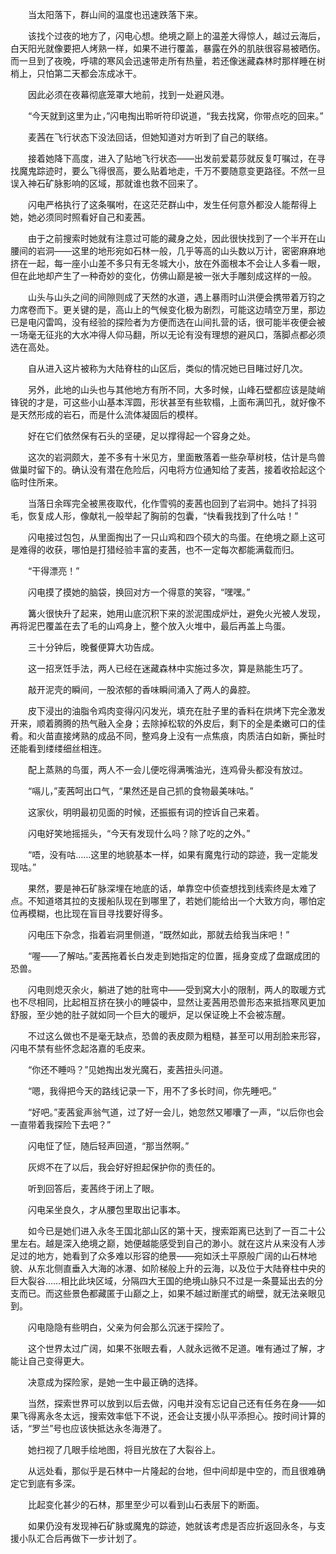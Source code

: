　　当太阳落下，群山间的温度也迅速跌落下来。

　　该找个过夜的地方了，闪电心想。绝境之巅上的温差大得惊人，越过云海后，白天阳光就像要把人烤熟一样，如果不进行覆盖，暴露在外的肌肤很容易被晒伤。而一旦到了夜晚，呼啸的寒风会迅速带走所有热量，若还像迷藏森林时那样睡在树梢上，只怕第二天都会冻成冰干。

　　因此必须在夜幕彻底笼罩大地前，找到一处避风港。

　　“今天就到这里为止，”闪电掏出聆听符印说道，“我去找窝，你带点吃的回来。”

　　麦茜在飞行状态下没法回话，但她知道对方听到了自己的联络。

　　接着她降下高度，进入了贴地飞行状态——出发前爱葛莎就反复叮嘱过，在寻找魔鬼踪迹时，要么飞得很高，要么贴着地走，千万不要随意变更路径。不然一旦误入神石矿脉影响的区域，那就谁也救不回来了。

　　闪电严格执行了这条嘱咐，在这茫茫群山中，发生任何意外都没人能帮得上她，她必须同时照看好自己和麦茜。

　　由于之前搜索时她就有注意过可能的藏身之处，因此很快找到了一个半开在山腰间的岩洞——这里的地形宛如石林一般，几乎等高的山头数以万计，密密麻麻地挤在一起，每一座小山差不多只有无冬城大小，放在外面根本不会让人多看一眼，但在此地却产生了一种奇妙的变化，仿佛山巅是被一张大手雕刻成这样的一般。

　　山头与山头之间的间隙则成了天然的水道，遇上暴雨时山洪便会携带着万钧之力席卷而下。更关键的是，高山上的气候变化极为剧烈，可能这边晴空万里，那边已是电闪雷鸣，没有经验的探险者为方便而选在山间扎营的话，很可能半夜便会被一场毫无征兆的大水冲得人仰马翻，所以无论有没有理想的避风口，落脚点都必须选在高处。

　　自从进入这片被称为大陆脊柱的山区后，类似的情况她已目睹过好几次。

　　另外，此地的山头也与其他地方有所不同，大多时候，山峰石壁都应该是陡峭锋锐的才是，可这些小山基本浑圆，形状甚至有些软榻，上面布满凹孔，就好像不是天然形成的岩石，而是什么流体凝固后的模样。

　　好在它们依然保有石头的坚硬，足以撑得起一个容身之处。

　　这次的岩洞颇大，差不多有十米见方，里面散落着一些杂草树枝，估计是鸟兽做巢时留下的。确认没有潜在危险后，闪电将方位通知给了麦茜，接着收拾起这个临时住所来。

　　当落日余晖完全被黑夜取代，化作雪鸮的麦茜也回到了岩洞中。她抖了抖羽毛，恢复成人形，像献礼一般举起了胸前的包囊，“快看我找到了什么咕！”

　　闪电接过包包，从里面掏出了一只山鸡和四个硕大的鸟蛋。在绝境之巅上这可是难得的收获，哪怕是打猎经验丰富的麦茜，也不一定每次都能满载而归。

　　“干得漂亮！”

　　闪电摸了摸她的脑袋，换回对方一个得意的笑容，“嘿嘿。”

　　篝火很快升了起来，她用山底沉积下来的淤泥围成炉灶，避免火光被人发现，再将泥巴覆盖在去了毛的山鸡身上，整个放入火堆中，最后再盖上鸟蛋。

　　三十分钟后，晚餐便算大功告成。

　　这一招烹饪手法，两人已经在迷藏森林中实施过多次，算是熟能生巧了。

　　敲开泥壳的瞬间，一股浓郁的香味瞬间涌入了两人的鼻腔。

　　皮下浸出的油脂令鸡肉变得闪闪发光，填充在肚子里的香料在烘烤下完全激发开来，顺着腾腾的热气融入全身；去除掉松软的外皮后，剩下的全是柔嫩可口的佳肴。和火苗直接烤熟的成品不同，整鸡身上没有一点焦痕，肉质洁白如新，撕扯时还能看到缕缕细丝相连。

　　配上蒸熟的鸟蛋，两人不一会儿便吃得满嘴油光，连鸡骨头都没有放过。

　　“嗝儿，”麦茜呵出口气，“果然还是自己抓的食物最美味咕。”

　　这家伙，明明最初见面的时候，还振振有词的控诉自己来着。

　　闪电好笑地摇摇头，“今天有发现什么吗？除了吃的之外。”

　　“唔，没有咕……这里的地貌基本一样，如果有魔鬼行动的踪迹，我一定能发现咕。”

　　果然，要是神石矿脉深埋在地底的话，单靠空中侦查想找到线索终是太难了点。不知道塔其拉的支援船队现在到哪里了，若她们能给出一个大致方向，哪怕定位再模糊，也比现在盲目寻找要好得多。

　　闪电压下杂念，指着岩洞里侧道，“既然如此，那就去给我当床吧！”

　　“喔——了解咕。”麦茜拖着长白发走到她指定的位置，摇身变成了盘踞成团的恐兽。

　　闪电则熄灭余火，躺进了她的肚弯中——受到窝大小的限制，两人的取暖方式也不尽相同，比起相互挤在狭小的睡袋中，显然让麦茜用恐兽形态来抵挡寒风更加舒服，至少她的肚子就如同一个巨大的暖炉，足以保证晚上不会被冻醒。

　　不过这么做也不是毫无缺点，恐兽的表皮颇为粗糙，甚至可以用刮脸来形容，闪电不禁有些怀念起洛嘉的毛皮来。

　　“你还不睡吗？”见她掏出发光魔石，麦茜扭头问道。

　　“嗯，我得把今天的路线记录一下，用不了多长时间，你先睡吧。”

　　“好吧。”麦茜瓮声翁气道，过了好一会儿，她忽然又嘟囔了一声，“以后你也会一直带着我探险下去吧？”

　　闪电怔了怔，随后轻声回道，“那当然啊。”

　　灰烬不在了以后，我会好好担起保护你的责任的。

　　听到回答后，麦茜终于闭上了眼。

　　闪电呆坐良久，才从腰包里取出记事本。

　　如今已是她们进入永冬王国北部山区的第十天，搜索距离已达到了一百二十公里左右。越是深入绝境之巅，她便越能感受到自己的渺小。就在这片从来没有人涉足过的地方，她看到了众多难以形容的绝景——宛如沃土平原般广阔的山石林地貌、从东北侧直垂入大海的冰瀑、如阶梯般上升的云海，以及位于大陆脊柱中央的巨大裂谷……相比此块区域，分隔四大王国的绝境山脉只不过是一条蔓延出去的分支而已。而这些景色都藏匿于山巅之上，如果不越过断崖式的峭壁，就无法亲眼见到。

　　闪电隐隐有些明白，父亲为何会那么沉迷于探险了。

　　这个世界太过广阔，如果不张眼去看，人就永远微不足道。唯有通过了解，才能让自己变得更大。

　　决意成为探险家，是她一生中最正确的选择。

　　当然，探索世界可以放到以后去做，闪电并没有忘记自己还有任务在身——如果飞得离永冬太远，搜索效率低下不说，还会让支援小队平添担心。按时间计算的话，“罗兰”号也应该快抵达永冬海港了。

　　她扫视了几眼手绘地图，将目光放在了大裂谷上。

　　从远处看，那似乎是石林中一片隆起的台地，但中间却是中空的，而且很难确定它到底有多深。

　　比起变化甚少的石林，那里至少可以看到山石表层下的断面。

　　如果仍没有发现神石矿脉或魔鬼的踪迹，她就该考虑是否应折返回永冬，与支援小队汇合后再做下一步计划了。
